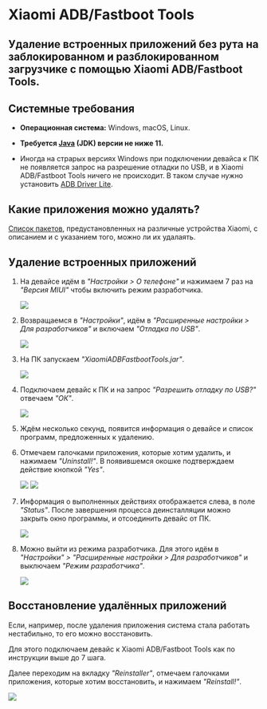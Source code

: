 # Xiaomi ADB/Fastboot Tools

## Удаление встроенных приложений без рута на заблокированном и разблокированном загрузчике с помощью Xiaomi ADB/Fastboot Tools.

## Системные требования

- **Операционная система:** Windows, macOS, Linux.
- **Требуется [Java](https://www.oracle.com/java/technologies/downloads/#jdk17-windows) (JDK) версии не ниже 11.**

- Иногда на страрых версиях Windows при подключении девайса к ПК не появляется запрос на разрешение отладки по USB, и в Xiaomi ADB/Fastboot Tools ничего не происходит. В таком случае нужно установить [ADB Driver Lite](https://4pda.to/forum/dl/post/8137522/ADB+driver+v1.17+lite.zip).

## Какие приложения можно удалять?

[Список пакетов](https://4pda.to/forum/index.php?showtopic=921645&view=findpost&p=77962469), предустановленных на различные устройства Xiaomi, с описанием и с указанием того, можно ли их удалаять.

## Удаление встроенных приложений

1. На девайсе идём в *"Настройки > О телефоне"* и нажимаем 7 раз на *"Версия MIUI"* чтобы включить режим разработчика.

    ![](pictures/001.png)

2. Возвращаемся в *"Настройки"*, идём в *"Расширенные настройки > Для разработчиков"* и включаем *"Отладка по USB"*.

    ![](pictures/002.png)

3. На ПК запускаем *"XiaomiADBFastbootTools.jar"*.

    ![](pictures/004.png)

4. Подключаем девайс к ПК и на запрос *"Разрешить отладку по USB?"* отвечаем *"ОК"*.

    ![](pictures/005.png)

5. Ждём несколько секунд, появится информация о девайсе и список программ, предложенных к удалению.
6. Отмечаем галочками приложения, которые хотим удалить, и нажимаем *"Uninstall!"*. В появившемся окошке подтверждаем действие кнопкой *"Yes"*.

    ![](pictures/006.png) ![](pictures/007.png)

7. Информация о выполненных действиях отображается слева, в поле *"Status"*. После завершения процесса деинсталляции можно закрыть окно программы, и отсоединить девайс от ПК.

    ![](pictures/008.png)

8. Можно выйти из режима разработчика. Для этого идём в *"Настройки" > "Расширенные настройки > Для разработчиков"* и выключаем *"Режим разработчика"*.

    ![](pictures/009.png)

## Восстановление удалённых приложений

Если, например, после удаления приложения система стала работать нестабильно, то его можно восстановить.

Для этого подключаем девайс к Xiaomi ADB/Fastboot Tools как по инструкции выше до 7 шага.

Далее переходим на вкладку *"Reinstaller"*, отмечаем галочками приложения, которые хотим восстановить, и нажимаем *"Reinstall!"*.

![](pictures/010.png)
